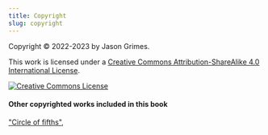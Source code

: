 ```yaml
---
title: Copyright
slug: copyright
---
```


Copyright &copy; 2022-2023 by Jason Grimes.
    
This work is licensed under a <a rel="license" href="http://creativecommons.org/licenses/by-sa/4.0/" target="_blank">Creative Commons Attribution-ShareAlike 4.0 International License</a>.

<a rel="license" href="http://creativecommons.org/licenses/by-sa/4.0/" target="_blank"><img alt="Creative Commons License" style="border-width:0" src="https://i.creativecommons.org/l/by-sa/4.0/88x31.png" /></a>

#### Other copyrighted works included in this book

["Circle of fifths"](https://commons.m.wikimedia.org/wiki/File:Circle_of_fifths_deluxe_4.svg),
